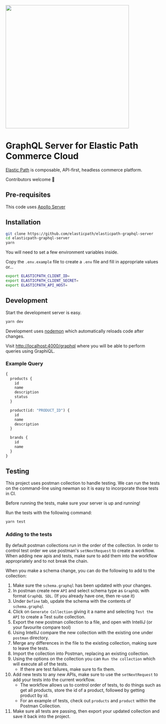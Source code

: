 <img src="https://www.elasticpath.com/themes/custom/bootstrap_sass/logo.svg" alt="" width="400" />

# GraphQL Server for Elastic Path Commerce Cloud 

[Elastic Path](https://www.elasticpath.com/) is composable, API-first, headless commerce platform.

Contributors welcome 👋

## Pre-requisites 
This code uses [Apollo Server](https://www.apollographql.com/docs/apollo-server/getting-started/)

## Installation

```bash
git clone https://github.com/elasticpath/elasticpath-graphql-server
cd elasticpath-graphql-server
yarn
```

You will need to set a few environment variables inside.

Copy the `.env.example` file to create a `.env` file and fill in appropriate values or...


```bash
export ELASTICPATH_CLIENT_ID=
export ELASTICPATH_CLIENT_SECRET=
export ELASTICPATH_API_HOST=
```

## Development

Start the development server is easy.

```bash
yarn dev
```

Development uses [nodemon](https://github.com/remy/nodemon) which automatically reloads code after changes.

Visit [http://localhost:4000/graphql](http://localhost:4000/graphql) where you will be able to perform queries using GraphiQL.

### Example Query

```graphql
{
  products {
    id
    name
    description
    status
  }

  product(id: "PRODUCT_ID") {
    id
    name
    description
  }

  brands {
    id
    name
  }
}
```

## Testing

This project uses postman collection to handle testing. We can run the tests on the command-line using newman so it is easy to incorporate those tests in CI.

Before running the tests, make sure your server is up and running!

Run the tests with the following command:

```bash
yarn test
```

### Adding to the tests

By default postman collections run in the order of the collection. In order to control test order we use postman's `setNextRequest` to create a workflow.
When adding new apis and tests, make sure to add them into the workflow appropriately and to not break the chain.

When you make a schema change, you can do the following to add to the collection:

1. Make sure the `schema.graphql` has been updated with your changes.
1. In postman create new `API` and select schema type as `GraphQL` with format `GraphQL SDL`. (If you already have one, then re-use it)
1. Under `Define` tab, update the schema with the contents of `schema.graphql` 
1. Click on `Generate Collection` giving it a name and selecting `Test the API` to create a Test suite collection.
1. Export the new postman collection to a file, and open with IntelliJ (or your favourite compare tool)
1. Using IntelliJ compare the new collection with the existing one under `postman` directory.
1. Merge any differences in the file to the existing collection, making sure to leave the tests.
1. Import the collection into Postman, replacing an existing collection.
1. Using the options on the collection you can `Run the collection` which will execute all of the tests.
    - If there are test failures, make sure to fix them.
1. Add new tests to any new APIs, make sure to use the `setNextRequest` to add your tests into the current workflow.
    - The workflow allows us to control order of tests, to do things such as get all products, store the id of a product, followed by getting product by id.
    - For an example of tests, check out `products` and `product` within the Postman Collection.
1. Make sure all tests are passing, then export your updated collection and save it back into the project.
